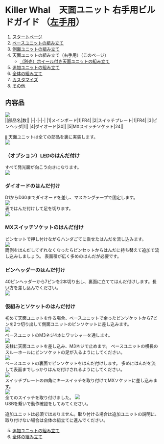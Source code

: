 # Killer Whal　天面ユニット 右手用ビルドガイド （[左手用](../左手用/4_天面ユニット.md)）

1. [スタートページ](../README.md)
2. [ベースユニットの組み立て](../右手用/2_ベースユニット.md)
3. [側面ユニットの組み立て](../右手用/3_側面ユニット_トラックボール.md)
4. 天面ユニットの組み立て（右手用）（このページ）
   - [（別売）ホイール付き天面ユニットの組み立て](../右手用/4_ホイール付き天面ユニット.md)
5. [追加ユニットの組み立て](../右手用/5_追加ユニット.md)
6. [全体の組み立て](../右手用/6_全体の組み立て.md)
7. [カスタマイズ](../右手用/7_カスタマイズ.md)
8. [その他](../右手用/8_その他.md)

## 内容品
![](../img/top/IMG_5610.jpeg)    
||部品名|数||
|-|-|-|-|
|1|メインボード|1|FR4|
|2|スイッチプレート|1|FR4|
|3|ピンヘッダ|1||
|4|ダイオード|30||
|5|MXスイッチソケット|24||

jj
天面ユニットは全ての部品を裏に実装します。  
![](../img/top/IMG_5900.jpeg)  

### （オプション）LEDのはんだ付け 
すべて発光面が向こう向きになります。  
![](../img/top/IMG_5611.jpeg)  

### ダイオードのはんだ付け
D1からD30までダイオードを差し、マスキングテープで固定します。  
![](../img/top/IMG_6175.jpg)  
表ではんだ付けして足を切ります。  
![](../img/top/IMG_5616.jpeg)  
### MXスイッチソケットのはんだ付け
ピンセットで押し付けながらハンダごてに乗せたはんだを流し込みます。  
![](../img/top/IMG_5619.jpeg)  
両側をはんだしてずれなくなったらピンセットからはんだに持ち替えて追加で流し込みしましょう。  表面積が広く多めのはんだが必要です。  

### ピンヘッダーのはんだ付け
40ピンヘッダーから7ピンを2本切り出し、裏面に立ててはんだ付けします。長い方を差し込んでください。  
![](../img/top/IMG_5625.jpeg)  

### 仮組みとソケットのはんだ付け
初めて天面ユニットを作る場合、ベースユニットで余ったピンソケットから7ピンを2つ切り出して側面ユニットのピンソケットに差し込みます。  
![](../img/top/IMG_5634.jpeg)  
ベースユニットのM3ネジ4本にワッシャーを通します。  
![](../img/top/IMG_5631.jpeg)  
支柱に天面ユニットを差し込み、M3ネジで止めます。  ベースユニットの横長のスルーホールにピンソケットの足が入るようにしてください。  
![](../img/top/IMG_5639.jpg)  
ベースユニットの裏面でピンソケットをはんだ付けします。  多めにはんだを流して表面までしっかりはんだ付けされるようにしてください。  
![](../img/top/IMG_5641.jpeg)  
スイッチプレートの四角にキースイッチを取り付けてMXソケットに差し込みます。  
![](../img/top/IMG_5645.jpeg)  
全てのスイッチを取り付けました。
![](../img/top/IMG_5889.jpeg)  
USBを繋いで動作確認をしてみてください。

追加ユニットは必須ではありません。取り付ける場合は追加ユニットの説明に、取り付けない場合は全体の組立てに進んでください。  

5. [追加ユニットの組み立て](../右手用/5_追加ユニット.md)
6. [全体の組み立て](../右手用/6_全体の組み立て.md)
